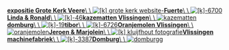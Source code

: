 [**expositie Grote Kerk Veere**\\
\\
![[k] grote kerk website-](https://kluijfhout.com/wp-content/uploads/2017/07/k-grote-kerk-website-.jpg)](https://kluijfhout.com/expositie-grote-kerk-veere/)[**Fuerte**\\
\\
![[k]-6700](https://kluijfhout.com/wp-content/uploads/2014/02/k-6700.jpg)](https://kluijfhout.com/fuerte-5/)[**Linda & Ronald**\\
\\
![[k]-46](https://kluijfhout.com/wp-content/uploads/2014/02/k-46.jpg)](https://kluijfhout.com/lindaronald/)[**kazematten Vlissingen**\\
\\
![kazematten](https://kluijfhout.com/wp-content/uploads/2014/02/kazematten.jpg)](https://kluijfhout.com/kazematten-vlissingen/)[**domburg**\\
\\
![[k]-19](https://kluijfhout.com/wp-content/uploads/2014/02/k-192.jpg)](https://kluijfhout.com/domburg-19/)[**tibor**\\
\\
![[k]-6726](https://kluijfhout.com/wp-content/uploads/2014/02/k-6726.jpg)](https://kluijfhout.com/tibor/)[**Oranjemolen Vlissingen**\\
\\
![oranjemolen](https://kluijfhout.com/wp-content/uploads/2014/02/oranjemolen.jpg)](https://kluijfhout.com/oranjemolen-vlissingen/)[**Jeroen & Marjolein**\\
\\
![[k] kluijfhout fotografie](https://kluijfhout.com/wp-content/uploads/2015/04/k_trouwreportages-3021.jpg)](https://kluijfhout.com/jeroen-marjolein-5/)[**Vlissingen machinefabriek**\\
\\
![[k]-3387](https://kluijfhout.com/wp-content/uploads/2014/02/k-3387.jpg)](https://kluijfhout.com/vlissingen-machinefabriek/)[**Domburg**\\
\\
![domburgg](https://kluijfhout.com/wp-content/uploads/2014/02/domburgg.jpg)](https://kluijfhout.com/domburg/)